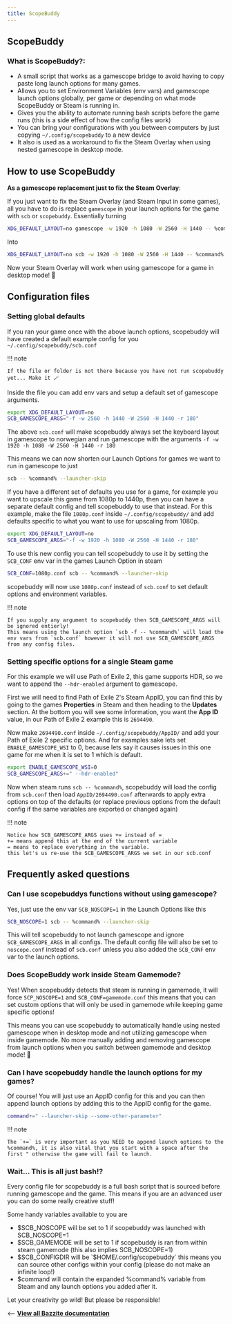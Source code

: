 ```yaml
---
title: ScopeBuddy
---
```


## ScopeBuddy

### **What is ScopeBuddy?**:

- A small script that works as a gamescope bridge to avoid having to copy paste long launch options for many games.
- Allows you to set Environment Variables (env vars) and gamescope launch options globally, per game or depending on what mode ScopeBuddy or Steam is running in.
- Gives you the ability to automate running bash scripts before the game runs (this is a side effect of how the config files work)
- You can bring your configurations with you between computers by just copying `~/.config/scopebuddy` to a new device
- It also is used as a workaround to fix the Steam Overlay when using nested gamescope in desktop mode.

## How to use ScopeBuddy

**As a gamescope replacement just to fix the Steam Overlay**:

If you just want to fix the Steam Overlay (and Steam Input in some games), all you have to do is replace `gamescope` in your launch options for the game with `scb` or `scopebuddy`.
Essentially turning
```bash
XDG_DEFAULT_LAYOUT=no gamescope -w 1920 -h 1080 -W 2560 -H 1440 -- %command% --launcher-skip
```

Into
```bash
XDG_DEFAULT_LAYOUT=no scb -w 1920 -h 1080 -W 2560 -H 1440 -- %command% --launcher-skip
```

Now your Steam Overlay will work when using gamescope for a game in desktop mode! 🎉


## Configuration files
### Setting global defaults

If you ran your game once with the above launch options, scopebuddy will have created a default example config for you `~/.config/scopebuddy/scb.conf`

!!! note
 
    If the file or folder is not there because you have not run scopebuddy yet... Make it 🪄

Inside the file you can add env vars and setup a default set of gamescope arguments.
```bash
export XDG_DEFAULT_LAYOUT=no
SCB_GAMESCOPE_ARGS="-f -w 2560 -h 1440 -W 2560 -H 1440 -r 180"
```

The above `scb.conf` will make scopebuddy always set the keyboard layout in gamescope to norwegian and run gamescope with the arguments `-f -w 1920 -h 1080 -W 2560 -H 1440 -r 180`

This means we can now shorten our Launch Options for games we want to run in gamescope to just
```bash
scb -- %command% --launcher-skip
```

If you have a different set of defaults you use for a game, for example you want to upscale this game from 1080p to 1440p, then you can have a separate default config and tell scopebuddy to use that instead.
For this example, make the file `1080p.conf` inside `~/.config/scopebuddy/` and add defaults specific to what you want to use for upscaling from 1080p.
```bash
export XDG_DEFAULT_LAYOUT=no
SCB_GAMESCOPE_ARGS="-f -w 1920 -h 1080 -W 2560 -H 1440 -r 180"
```

To use this new config you can tell scopebuddy to use it by setting the `SCB_CONF` env var in the games Launch Option in steam
```bash
SCB_CONF=1080p.conf scb -- %command% --launcher-skip
```
scopebuddy will now use `1080p.conf` instead of `scb.conf` to set default options and environment variables.

!!! note

    If you supply any argument to scopebuddy then SCB_GAMESCOPE_ARGS will be ignored entierly!
    This means using the launch option `scb -f -- %command%` will load the env vars from `scb.conf` however it will not use SCB_GAMESCOPE_ARGS from any config files.

### Setting specific options for a single Steam game

For this example we will use Path of Exile 2, this game supports HDR, so we want to append the `--hdr-enabled` argument to gamescope.

First we will need to find Path of Exile 2's Steam AppID, you can find this by going to the games **Properties** in Steam and then heading to the **Updates** section.
At the bottom you will see some information, you want the **App ID** value, in our Path of Exile 2 example this is `2694490`.

Now make `2694490.conf` inside `~/.config/scopebuddy/AppID/` and add your Path of Exile 2 specific options.
And for examples sake lets set `ENABLE_GAMESCOPE_WSI` to 0, because lets say it causes issues in this one game for me when it is set to 1 which is default.
```bash
export ENABLE_GAMESCOPE_WSI=0
SCB_GAMESCOPE_ARGS+=" --hdr-enabled"
```

Now when steam runs `scb -- %command%`, scopebuddy will load the config from `scb.conf` then load `AppID/2694490.conf` afterwards to apply extra options on top of the defaults (or replace previous options from the default config if the same variables are exported or changed again)

!!! note

    Notice how SCB_GAMESCOPE_ARGS uses += instead of =
    += means append this at the end of the current variable
    = means to replace everything in the variable.
    this let's us re-use the SCB_GAMESCOPE_ARGS we set in our scb.conf

## Frequently asked questions
### Can I use scopebuddys functions without using gamescope?
Yes, just use the env var `SCB_NOSCOPE=1` in the Launch Options like this
```bash
SCB_NOSCOPE=1 scb -- %command% --launcher-skip
```
This will tell scopebuddy to not launch gamescope and ignore `SCB_GAMESCOPE_ARGS` in all configs.
The default config file will also be set to `noscope.conf` instead of `scb.conf` unless you also added the `SCB_CONF` env var to the launch options.

### Does ScopeBuddy work inside Steam Gamemode?
Yes!
When scopebuddy detects that steam is running in gamemode, it will force `SCP_NOSCOPE=1` and `SCB_CONF=gamemode.conf` this means that you can set custom options that will only be used in gamemode while keeping game specific options!

This means you can use scopebuddy to automatically handle using nested gamescope when in desktop mode and not utilizing gamescope when inside gamemode.
No more manually adding and removing gamescope from launch options when you switch between gamemode and desktop mode! 🎉

### Can I have scopebuddy handle the launch options for my games?
Of course! You will just use an AppID config for this and you can then append launch options by adding this to the AppID config for the game.
```bash
command+=" --launcher-skip --some-other-parameter"
```
!!! note

    The `+=` is very important as you NEED to append launch options to the %command%, it is also vital that you start with a space after the first " otherwise the game will fail to launch.

### Wait... This is all just bash!?
Every config file for scopebuddy is a full bash script that is sourced before running gamescope and the game. This means if you are an advanced user you can do some really creative stuff!

Some handy variables available to you are
* $SCB_NOSCOPE will be set to 1 if scopebuddy was launched with SCB_NOSCOPE=1
* $SCB_GAMEMODE will be set to 1 if scopebuddy is ran from within steam gamemode (this also implies SCB_NOSCOPE=1)
* $SCB_CONFIGDIR will be `$HOME/.config/scopebuddy` this means you can source other configs within your config (please do not make an infinite loop!)
* $command will contain the expanded %command% variable from Steam and any launch options you added after it.

Let your creativity go wild!
But please be responsible!


<-- [**View all Bazzite documentation**](../index.md)
